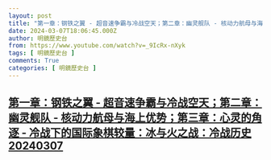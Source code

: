 ```yaml
---
layout: post
title: "第一章：钢铁之翼 - 超音速争霸与冷战空天；第二章：幽灵舰队 - 核动力航母与海上优势；第三章：心灵的角逐 - 冷战下的国际象棋较量：冰与火之战：冷战历史20240307"
date: 2024-03-07T18:06:45.000Z
author: 明鏡歷史台
from: https://www.youtube.com/watch?v=_9IcRx-nXyk
tags: [ 明鏡歷史台 ]
comments: True
categories: [ 明鏡歷史台 ]
---
```

<!--1709834805000-->
[第一章：钢铁之翼 - 超音速争霸与冷战空天；第二章：幽灵舰队 - 核动力航母与海上优势；第三章：心灵的角逐 - 冷战下的国际象棋较量：冰与火之战：冷战历史20240307](https://www.youtube.com/watch?v=_9IcRx-nXyk)
------

<div>

</div>
